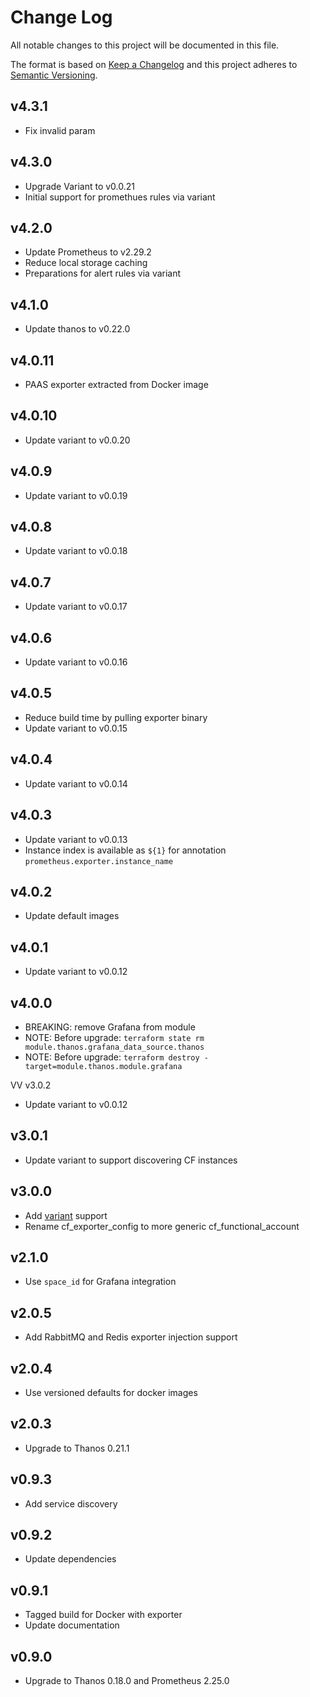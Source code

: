 # Change Log
All notable changes to this project will be documented in this file.

The format is based on [Keep a Changelog](http://keepachangelog.com/)
and this project adheres to [Semantic Versioning](http://semver.org/).
## v4.3.1
- Fix invalid param

## v4.3.0
- Upgrade Variant to v0.0.21
- Initial support for promethues rules via variant

## v4.2.0
- Update Prometheus to v2.29.2
- Reduce local storage caching
- Preparations for alert rules via variant

## v4.1.0
- Update thanos to v0.22.0

## v4.0.11
- PAAS exporter extracted from Docker image

## v4.0.10
- Update variant to v0.0.20

## v4.0.9
- Update variant to v0.0.19

## v4.0.8
- Update variant to v0.0.18

## v4.0.7
- Update variant to v0.0.17

## v4.0.6
- Update variant to v0.0.16

## v4.0.5
- Reduce build time by pulling exporter binary
- Update variant to v0.0.15

## v4.0.4
- Update variant to v0.0.14

## v4.0.3
- Update variant to v0.0.13
- Instance index is available as `${1}` for annotation `prometheus.exporter.instance_name`

## v4.0.2
- Update default images

## v4.0.1
- Update variant to v0.0.12

## v4.0.0
- BREAKING: remove Grafana from module
- NOTE: Before upgrade: `terraform state rm module.thanos.grafana_data_source.thanos`
- NOTE: Before upgrade: `terraform destroy -target=module.thanos.module.grafana`

VV v3.0.2
- Update variant to v0.0.12

## v3.0.1
- Update variant to support discovering CF instances

## v3.0.0
- Add [variant](https://github.com/philips-labs/variant) support
- Rename cf_exporter_config to more generic cf_functional_account

## v2.1.0
- Use `space_id` for Grafana integration

## v2.0.5
- Add RabbitMQ and Redis exporter injection support

## v2.0.4
- Use versioned defaults for docker images

## v2.0.3
- Upgrade to Thanos 0.21.1

## v0.9.3
- Add service discovery

## v0.9.2
- Update dependencies

## v0.9.1
- Tagged build for Docker with exporter
- Update documentation 

## v0.9.0
- Upgrade to Thanos 0.18.0 and Prometheus 2.25.0
